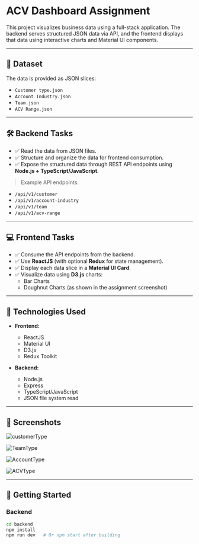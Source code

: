 # ACV Dashboard Assignment

This project visualizes business data using a full-stack application. The backend serves structured JSON data via API, and the frontend displays that data using interactive charts and Material UI components.

---

## 📁 Dataset

The data is provided as JSON slices:

- `Customer type.json`
- `Account Industry.json`
- `Team.json`
- `ACV Range.json`

---

## 🛠️ Backend Tasks

- ✅ Read the data from JSON files.
- ✅ Structure and organize the data for frontend consumption.
- ✅ Expose the structured data through REST API endpoints using **Node.js + TypeScript/JavaScript**.

> Example API endpoints:
- `/api/v1/customer`
- `/api/v1/account-industry`
- `/api/v1/team`
- `/api/v1/acv-range`

---

## 💻 Frontend Tasks

- ✅ Consume the API endpoints from the backend.
- ✅ Use **ReactJS** (with optional **Redux** for state management).
- ✅ Display each data slice in a **Material UI Card**.
- ✅ Visualize data using **D3.js** charts:
  - Bar Charts
  - Doughnut Charts (as shown in the assignment screenshot)

---

## 🧪 Technologies Used

- **Frontend:**
  - ReactJS
  - Material UI
  - D3.js
  - Redux Toolkit

- **Backend:**
  - Node.js
  - Express
  - TypeScript/JavaScript
  - JSON file system read

---

## 📸 Screenshots

![customerType](https://github.com/user-attachments/assets/b3f9cd45-9d89-431c-9e4c-6e099b862c64)

![TeamType](https://github.com/user-attachments/assets/faf461ad-66ac-4de4-a0c3-9a6de417de0a)

![AccountType](https://github.com/user-attachments/assets/f86ad78e-5d43-4cb7-8ad0-7c57b7a65ad8)

![ACVType](https://github.com/user-attachments/assets/3e3a191d-5b92-4c95-a067-c7797d0eaff0)


---

## 🚀 Getting Started

### Backend

```bash
cd backend
npm install
npm run dev   # Or npm start after building
